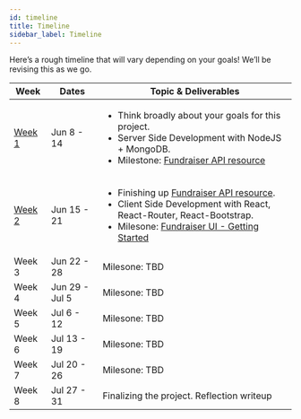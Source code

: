 ```yaml
---
id: timeline
title: Timeline
sidebar_label: Timeline
---
```

Here’s a rough timeline that will vary depending on your goals! We’ll be revising this as we go.

| <div>Week</div>   | <div>Dates </div>         | Topic & Deliverables                                                                                                               |
|--------|----------------|------------------------------------------------------------------------------------------------------------------------------------|
| [Week 1](week-1.md) | Jun 8 - 14     | <ul><li>Think broadly about your goals for this project.</li> <li>Server Side Development with NodeJS + MongoDB.</li> <li>Milestone: [Fundraiser API resource](https://github.com/jroth01/donation-tracker-server/milestone/1)</li></ul> |
| [Week 2](week-2.md) | Jun 15 - 21    | <ul><li>Finishing up [Fundraiser API resource](https://github.com/jroth01/donation-tracker-server/milestone/1).</li> <li>Client Side Development with React, React-Router, React-Bootstrap.</li> <li> Milesone: [Fundraiser UI - Getting Started](https://github.com/jroth01/donation-tracker-client/milestone/1)</li> </ul> |
| Week 3 | Jun 22 - 28    | Milesone: TBD                                                                                                                      |
| Week 4 | Jun 29 - Jul 5 | Milesone: TBD                                                                                                                      |
| Week 5 | Jul 6 - 12     | Milesone: TBD                                                                                                                      |
| Week 6 | Jul 13 - 19    | Milesone: TBD                                                                                                                      |
| Week 7 | Jul 20 - 26    | Milesone: TBD                                                                                                                      |
| Week 8 | Jul 27 - 31    | Finalizing the project. Reflection writeup |
